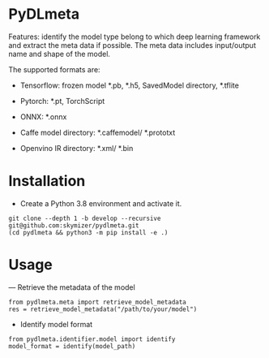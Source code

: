 # PyDLmeta

Features: identify the model type belong to which deep learning framework
and extract the meta data if possible. The meta data includes input/output
name and shape of the model.

The supported formats are:

- Tensorflow: frozen model *.pb, *.h5, SavedModel directory, *.tflite

- Pytorch: *.pt, TorchScript

- ONNX: *.onnx

- Caffe model directory: *.caffemodel/ *.prototxt

- Openvino IR directory: *.xml/ *.bin

# Installation
- Create a Python 3.8 environment and activate it.
```
git clone --depth 1 -b develop --recursive git@github.com:skymizer/pydlmeta.git
(cd pydlmeta && python3 -m pip install -e .)
```

# Usage

— Retrieve the metadata of the model
```
from pydlmeta.meta import retrieve_model_metadata
res = retrieve_model_metadata("/path/to/your/model")
```

- Identify model format
```
from pydlmeta.identifier.model import identify
model_format = identify(model_path)
```